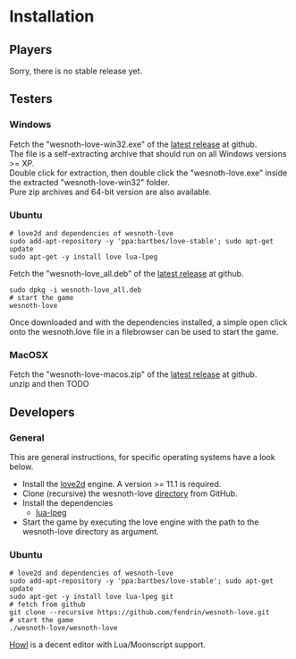 Installation
============

Players
-------

Sorry, there is no stable release yet.

Testers
-------

### Windows
Fetch the "wesnoth-love-win32.exe" of the [latest release](
https://github.com/fendrin/wesnoth-love/releases/latest/
) at github.<br>
The file is a self-extracting archive that should run on all Windows versions >= XP.<br>
Double click for extraction, then double click the "wesnoth-love.exe" inside the extracted "wesnoth-love-win32" folder.<br>
Pure zip archives and 64-bit version are also available.

### Ubuntu
```shell
# love2d and dependencies of wesnoth-love
sudo add-apt-repository -y 'ppa:bartbes/love-stable'; sudo apt-get update
sudo apt-get -y install love lua-lpeg
```
Fetch the "wesnoth-love_all.deb" of the [latest release](
https://github.com/fendrin/wesnoth-love/releases/latest/
) at github.

```shell
sudo dpkg -i wesnoth-love_all.deb
# start the game
wesnoth-love
```
Once downloaded and with the dependencies installed, a simple open click onto the wesnoth.love file in a filebrowser can be used to start the game.

### MacOSX

Fetch the "wesnoth-love-macos.zip" of the [latest release](
https://github.com/fendrin/wesnoth-love/releases/latest/
) at github.<br>
unzip and then TODO

Developers
----------

### General

This are general instructions, for specific operating systems have a look below.

* Install the [love2d](https://love2d.org) engine.
  A version >= 11.1 is required.
* Clone (recursive) the wesnoth-love
  [directory](https://github.com/fendrin/wesnoth-love)
  from GitHub.
* Install the dependencies
  * [lua-lpeg](http://www.inf.puc-rio.br/~roberto/lpeg/)
* Start the game by executing the love engine with the path to the wesnoth-love directory as argument.

### Ubuntu
```shell
# love2d and dependencies of wesnoth-love
sudo add-apt-repository -y 'ppa:bartbes/love-stable'; sudo apt-get update
sudo apt-get -y install love lua-lpeg git
# fetch from github
git clone --recursive https://github.com/fendrin/wesnoth-love.git
# start the game
./wesnoth-love/wesnoth-love
```
[Howl](https://howl.io/) is a decent editor with Lua/Moonscript support.
